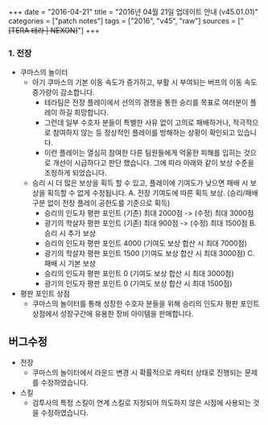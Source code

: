 +++
date = "2016-04-21"
title = "2016년 04월 21일 업데이트 안내 (v45.01.01)"
categories = ["patch notes"]
tags = ["2016", "v45", "raw"]
sources = ["~~[TERA 테라 | NEXON]~~"]
+++

### 1. 전장
- 쿠마스의 놀이터
  - 아기 쿠마스의 기본 이동 속도가 증가하고, 부활 시 부여되는 버프의 이동 속도 증가량이 감소합니다.
    - 테라팀은 전장 플레이에서 선의의 경쟁을 통한 승리를 목표로 여러분이 플레이 하길 희망합니다.
    - 그런데 일부 수호자 분들이 특별한 사유 없이 고의로 패배하거나, 적극적으로 참여하지 않는 등 정상적인 플레이를 방해하는 상황이 확인되고 있습니다.
    - 이런 플레이는 열심히 참여한 다른 팀원들에게 억울한 피해를 입히는 것으로 개선이 시급하다고 판단 했습니다. 그에 따라 아래와 같이 보상 수준을 조정하게 되었습니다.
  - 승리 시 더 많은 보상을 획득 할 수 있고, 플레이에 기여도가 낮으면 패배 시 보상을 획득할 수 없게 수정됩니다.
    A. 전장 기여도에 따른 획득 보상. (승리/패배 구분 없이 전장 플레이 공헌도를 기준으로 획득) 
      - 승리의 인도자 평판 포인트 (기존) 최대 2000점 -> (수정) 최대 3000점 
      - 광기의 학살자 평판 포인트 (기존) 최대 900점 -> (수정) 최대 1500점 
    B. 승리 시 추가 보상
      - 승리의 인도자 평판 포인트 4000 (기여도 보상 합산 시 최대 7000점) 
      - 광기의 학살자 평판 포인트 1500 (기여도 보상 합산 시 최대 3000점) 
    C. 패배 시 기본 보상
      - 승리의 인도자 평판 포인트 0 (기여도 보상 합산 시 최대 3000점) 
      - 광기의 인도자 평판 포인트 0 (기여도 보상 합산 시 최대 1500점) 
- 평판 포인트 상점
  - 쿠마스의 놀이터를 통해 성장한 수호자 분들을 위해 승리의 인도자 평판 포인트 상점에서 성장구간에 유용한 장비 아이템을 판매합니다.

## 버그수정

- 전장
  - 쿠마스의 놀이터에서 라운드 변경 시 확률적으로 캐릭터 상태로 진행되는 문제를 수정하였습니다.
- 스킬
  - 검투사의 특정 스킬이 연계 스킬로 지정되어 의도하지 않은 시점에 사용되는 것을 수정하였습니다.
